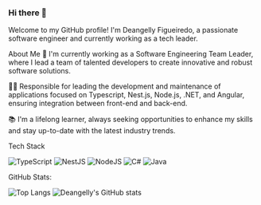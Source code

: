 ### Hi there 👋

Welcome to my GitHub profile! I'm Deangelly Figueiredo, a passionate software engineer and currently working as a tech leader.

About Me
🚀 I'm currently working as a Software Engineering Team Leader, where I lead a team of talented developers to create innovative and robust software solutions.

👨‍💻 Responsible for leading the development and maintenance of applications focused on Typescript, Nest.js, Node.js, .NET, and Angular, ensuring integration between front-end and back-end.

📚 I'm a lifelong learner, always seeking opportunities to enhance my skills and stay up-to-date with the latest industry trends.

Tech Stack

 ![TypeScript](https://img.shields.io/badge/typescript-%23007ACC.svg?style=for-the-badge&logo=typescript&logoColor=white) ![NestJS](https://img.shields.io/badge/nestjs-%23E0234E.svg?style=for-the-badge&logo=nestjs&logoColor=white) ![NodeJS](https://img.shields.io/badge/node.js-6DA55F?style=for-the-badge&logo=node.js&logoColor=white) ![C#](https://img.shields.io/badge/c%23-%23239120.svg?style=for-the-badge&logo=c-sharp&logoColor=white) ![Java](https://img.shields.io/badge/java-%23ED8B00.svg?style=for-the-badge&logo=openjdk&logoColor=white)

GitHub Stats:

![Top Langs](https://github-readme-stats.vercel.app/api/top-langs/?username=DeangellyFigueiredo&hide_progress=true&theme=radical)
![Deangelly's GitHub stats](https://github-readme-stats.vercel.app/api?username=DeangellyFigueiredo&show_icons=true&theme=radical)
